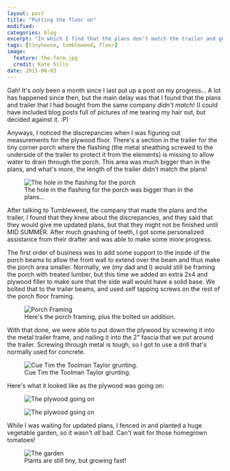 ```yaml
---
layout: post
title: "Putting the floor on"
modified:
categories: blog
excerpt: "In which I find that the plans don't match the trailer and get majorly delayed."
tags: [tinyhouse, tumbleweed, floor]
image:
  feature: the-farm.jpg
  credit: Kate Sills
date: 2015-06-03
---
```


Gah! It's *only* been a month since I last put up a post on my progress... A lot has happened since then, but the main delay was that I found that the plans and trailer that I had bought from the same company *didn't match*! (I could have included blog posts full of pictures of me tearing my hair out, but decided against it. :P)

Anyways, I noticed the discrepancies when I was figuring out measurements for the plywood floor. There's a section in the trailer for the tiny corner porch where the flashing (the metal sheathing screwed to the underside of the trailer to protect it from the elements) is missing to allow water to drain through the porch. This area was much bigger than in the plans, and what's more, the length of the trailer didn't match the plans! 


<figure>
	<img src="{{ site.url }}/images/porch.jpg" alt="The hole in the flashing for the porch">
	<figcaption>The hole in the flashing for the porch was bigger than in the plans...</figcaption>
</figure>

After talking to Tumbleweed, the company that made the plans and the trailer, I found that they knew about the discrepancies, and they said that they would give me updated plans, but that they might not be finished until MID SUMMER. After much gnashing of teeth, I got some personalized assistance from their drafter and was able to make some more progress.

The first order of business was to add some support to the inside of the porch beams to allow the front wall to extend over the beam and thus make the porch area smaller. Normally, we (my dad and I) would still be framing the porch with treated lumber, but this time we added an extra 2x4 and plywood filler to make sure that the side wall would have a solid base. We bolted that to the trailer beams, and used self tapping screws on the rest of the porch floor framing. 

<figure>
	<img src="{{ site.url }}/images/porch-framing.jpg" alt="Porch Framing">
	<figcaption>Here's the porch framing, plus the bolted on addition.</figcaption>
</figure>

With that done, we were able to put down the plywood by screwing it into the metal trailer frame, and nailing it into the 2" fascia that we put around the trailer. Screwing through metal is tough, so I got to use a drill that's normally used for concrete.

<figure>
	<img src="http://stream1.gifsoup.com/view3/3793129/tim-allen-grunt-o.gif" alt="Cue Tim the Toolman Taylor grunting.">
	<figcaption>Cue Tim the Toolman Taylor grunting.</figcaption>
</figure>

Here's what it looked like as the plywood was going on:

<figure>
	<img src="{{ site.url }}/images/plywood-on-2.jpg" alt="The plywood going on">
</figure>

<figure>
	<img src="{{ site.url }}/images/plywood-on.jpg" alt="The plywood going on">
</figure>

While I was waiting for updated plans, I fenced in and planted a huge vegetable garden, so it wasn't *all* bad. Can't wait for those homegrown tomatoes!

<figure>
	<img src="{{ site.url }}/images/the-garden.jpg" alt="The garden">
		<figcaption>Plants are still tiny, but growing fast!</figcaption>
</figure> 

